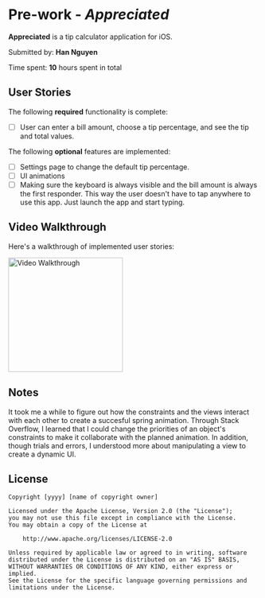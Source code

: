 # Pre-work - *Appreciated*

**Appreciated** is a tip calculator application for iOS.

Submitted by: **Han Nguyen**

Time spent: **10** hours spent in total

## User Stories

The following **required** functionality is complete:

* [ ] User can enter a bill amount, choose a tip percentage, and see the tip and total values.

The following **optional** features are implemented:
* [ ] Settings page to change the default tip percentage.
* [ ] UI animations
* [ ] Making sure the keyboard is always visible and the bill amount is always the first responder. This way the user doesn't have to tap anywhere to use this app. Just launch the app and start typing.

## Video Walkthrough 

Here's a walkthrough of implemented user stories:

<img src='https://i.imgur.com/xZxFRn8.gif' title='Video Walkthrough' width='230' alt='Video Walkthrough' />

## Notes

It took me a while to figure out how the constraints and the views interact with each other to create a succesful spring animation. Through Stack Overflow, I learned that I could change the priorities of an object's constraints to make it collaborate with the planned animation. In addition, though trials and errors, I understood more about manipulating a view to create a dynamic UI. 

## License

    Copyright [yyyy] [name of copyright owner]

    Licensed under the Apache License, Version 2.0 (the "License");
    you may not use this file except in compliance with the License.
    You may obtain a copy of the License at

        http://www.apache.org/licenses/LICENSE-2.0

    Unless required by applicable law or agreed to in writing, software
    distributed under the License is distributed on an "AS IS" BASIS,
    WITHOUT WARRANTIES OR CONDITIONS OF ANY KIND, either express or implied.
    See the License for the specific language governing permissions and
    limitations under the License.
